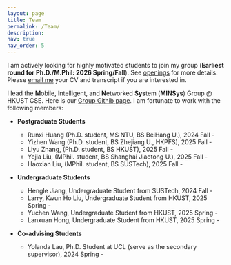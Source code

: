 ```yaml
---
layout: page
title: Team
permalink: /Team/
description: 
nav: true
nav_order: 5
---
```


I am actively looking for highly motivated students to join my group (**Earliest round for Ph.D./M.Phil: 2026 Spring/Fall**). See [openings](https://xmouyang.github.io/opening/) for more details. Please <a href="mailto:xmouyang@cse.ust.hk">email me</a> your CV and transcript if you are interested in.

I lead the **M**obile, **I**ntelligent, and **N**etworked **Sys**tem (**MINSys**) Group @ HKUST CSE. Here is our [Group Githib page](https://github.com/HKUST-MINSys-Lab). I am fortunate to work with the following members:

- **Postgraduate Students**
    - Runxi Huang (Ph.D. student, MS NTU, BS BeiHang U.), 2024 Fall -
    - Yizhen Wang (Ph.D. student, BS Zhejiang U., HKPFS), 2025 Fall -
    - Liyu Zhang, (Ph.D. student, BS HKUST), 2025 Fall -
    - Yejia Liu, (MPhil. student, BS Shanghai Jiaotong U.), 2025 Fall -
    - Haoxian Liu, (MPhil. student, BS SUSTech), 2025 Fall -
 
- **Undergraduate Students**
    - Hengle Jiang, Undergraduate Student from SUSTech, 2024 Fall -
    - Larry, Kwun Ho Liu, Undergraduate Student from HKUST, 2025 Spring -
    - Yuchen Wang, Undergraduate Student from HKUST, 2025 Spring -
    - Lanxuan Hong, Undergraduate Student from HKUST, 2025 Spring -


- **Co-advising Students**
    - Yolanda Lau, Ph.D. Student at UCL (serve as the secondary supervisor), 2024 Spring -
